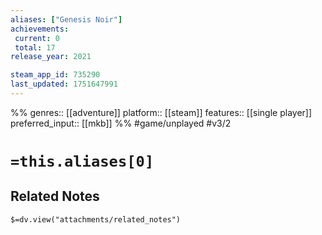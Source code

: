 ```yaml
---
aliases: ["Genesis Noir"]
achievements:
 current: 0
 total: 17
release_year: 2021

steam_app_id: 735290
last_updated: 1751647991
---
```

%%
genres:: [[adventure]]
platform:: [[steam]]
features:: [[single player]]
preferred_input:: [[mkb]]
%%
#game/unplayed
#v3/2

# `=this.aliases[0]`
## Related Notes
`$=dv.view("attachments/related_notes")`